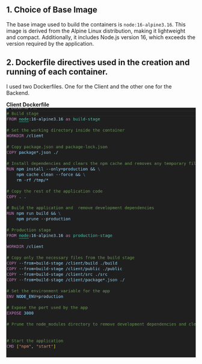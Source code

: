 ## 1. Choice of Base Image
 The base image used to build the containers is `node:16-alpine3.16`. This image is derived from the Alpine Linux distribution, making it lightweight and compact. Additionally, it includes Node.js version 16, which exceeds the version required by the application.

## 2. Dockerfile directives used in the creation and running of each container.
 I used two Dockerfiles. One for the Client and the other one for the Backend.

 **Client Dockerfile**
 !["Client Dockerfile"](images/client_Dockerfile.png)

